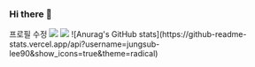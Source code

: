 ### Hi there 👋

<!--
**jungsub-lee90/jungsub-lee90** is a ✨ _special_ ✨ repository because its `README.md` (this file) appears on your GitHub profile.

Here are some ideas to get you started:

- 🔭 I’m currently working on ...
- 🌱 I’m currently learning ...
- 👯 I’m looking to collaborate on ...
- 🤔 I’m looking for help with ...
- 💬 Ask me about ...
- 📫 How to reach me: ...
- 😄 Pronouns: ...
- ⚡ Fun fact: ...
-->프로필 수정
<img src="https://img.shields.io/badge/#006600?style=for-the-badge&logo=4chan&logoColor=black"/>
<img src="https://img.shields.io/badge/-Python-3776AB?style=flat&logo=Python&logoColor=white"/>
![Anurag's GitHub stats](https://github-readme-stats.vercel.app/api?username=jungsub-lee90&show_icons=true&theme=radical)
